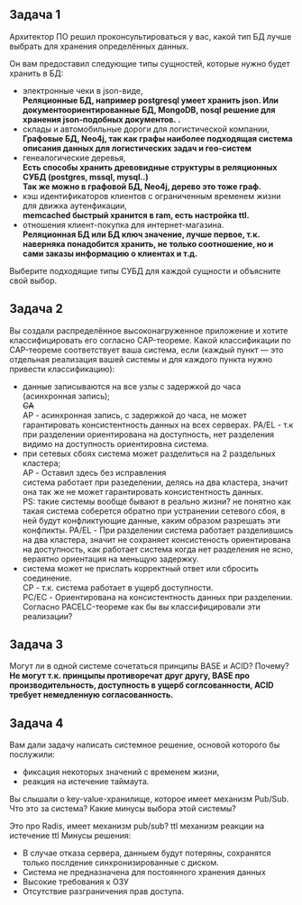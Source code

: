 ## Задача 1

Архитектор ПО решил проконсультироваться у вас, какой тип БД 
лучше выбрать для хранения определённых данных.

Он вам предоставил следующие типы сущностей, которые нужно будет хранить в БД:

- электронные чеки в json-виде,  
        **Реляционные БД, например postgresql умеет хранить json. Или документоориентированные БД, MongoDB, nosql решение для хранения json-подобных документов. .**
- склады и автомобильные дороги для логистической компании,  
        **Графовые БД, Neo4j, так как графы наиболее подходящая система описания данных для логистических задач и гео-систем**
- генеалогические деревья,  
        **Есть способы хранить древовидные структуры в реляционных СУБД (postgres, mssql, mysql..)  
        Так же можно в графовой БД, Neo4j, дерево это тоже граф.**
- кэш идентификаторов клиентов с ограниченным временем жизни для движка аутенфикации,  
        **memcached быстрый хранится в ram, есть настройка ttl.**
- отношения клиент-покупка для интернет-магазина.  
        **Реляционная БД или БД ключ значение, лучше первое, т.к. наверняка понадобится хранить, не только соотношение, но и сами заказы информацию о клиентах и т.д.**
        
Выберите подходящие типы СУБД для каждой сущности и объясните свой выбор.

## Задача 2

Вы создали распределённое высоконагруженное приложение и хотите классифицировать его согласно 
CAP-теореме. Какой классификации по CAP-теореме соответствует ваша система, если 
(каждый пункт — это отдельная реализация вашей системы и для каждого пункта нужно привести классификацию):

- данные записываются на все узлы с задержкой до часа (асинхронная запись);  
  ~~CA~~  
  AP - асинхронная запись, с задержкой до часа, не может гарантировать консистентность данных на всех серверах.
  PA/EL - т.к при разделении ориентирована на доступность, нет разделения видимо на доступность ориентировна система.  
- при сетевых сбоях система может разделиться на 2 раздельных кластера;  
  AP - Оставил здесь без исправления  
  система работает при разеделении, делясь на два кластера, значит она так же не может гарантировать консистентность данных.  
  PS: такие системы вообще бывают в реально жизни? не понятно как такая система соберется обратно при устранении сетевого сбоя, в ней будут конфликтующие данные, каким образом разрешать эти конфликты.
  PA/EL - При разделении система работает разделившись на два кластера, значит не сохраняет консистеность ориентирована на доступность, как работает система когда нет разделения не ясно, вераятно ориентация на меньщую задержку.
- система может не прислать корректный ответ или сбросить соединение.  
  CP - т.к. система работает в ущерб доступности.  
  PC/EC - Ориентирована на консистентность данных при разделении.
Согласно PACELC-теореме как бы вы классифицировали эти реализации?

## Задача 3

Могут ли в одной системе сочетаться принципы BASE и ACID? Почему?  
  **Не могут т.к. принцыпы противоречат друг другу, BASE про производительность, доступность в ущерб соглсованности, ACID требует немедленную согласованность.**

## Задача 4

Вам дали задачу написать системное решение, основой которого бы послужили:

- фиксация некоторых значений с временем жизни,
- реакция на истечение таймаута.

Вы слышали о key-value-хранилище, которое имеет механизм Pub/Sub. 
Что это за система? Какие минусы выбора этой системы?

Это про Radis, имеет механизм pub/sub? ttl механизм реакции на истечение ttl
 Минусы решения:
 - В случае отказа сервера, данныем будут потеряны, сохранятся только послдение синхронизированные с диском.
 - Система не предназначена для постоянного хранения данных
 - Высокие требования к ОЗУ
 - Отсутствие разграничения прав доступа.